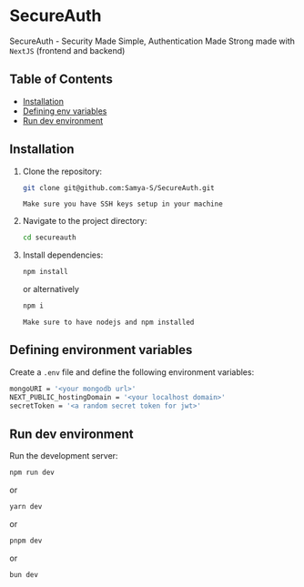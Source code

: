 # SecureAuth

SecureAuth - Security Made Simple, Authentication Made Strong made with `NextJS` (frontend and backend)

## Table of Contents

- [Installation](#installation)
- [Defining env variables](#defining-environment-variables)
- [Run dev environment](#run-dev-environment)

## Installation

1. Clone the repository:

    ```bash
    git clone git@github.com:Samya-S/SecureAuth.git
    ```
    `Make sure you have SSH keys setup in your machine`

2. Navigate to the project directory:

    ```bash
    cd secureauth
    ```

3. Install dependencies:

    ```bash
    npm install
    ```
    or alternatively
   ```bash
   npm i
   ```
   `Make sure to have nodejs and npm installed`

## Defining environment variables

Create a `.env` file and define the following environment variables:

```bash
mongoURI = '<your mongodb url>'
NEXT_PUBLIC_hostingDomain = '<your localhost domain>'
secretToken = '<a random secret token for jwt>'
```

## Run dev environment

Run the development server:

```bash
npm run dev
```
or
```bash
yarn dev
```
or
```bash
pnpm dev
```
or
```bash
bun dev
```

